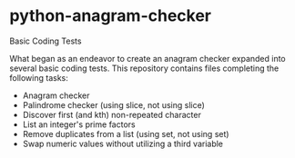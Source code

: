 # python-anagram-checker
Basic Coding Tests

What began as an endeavor to create an anagram checker expanded into several basic coding tests.
This repository contains files completing the following tasks:
 * Anagram checker
 * Palindrome checker (using slice, not using slice)
 * Discover first (and kth) non-repeated character
 * List an integer's prime factors
 * Remove duplicates from a list (using set, not using set)
 * Swap numeric values without utilizing a third variable
